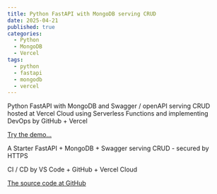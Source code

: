 ```yaml
---
title: Python FastAPI with MongoDB serving CRUD
date: 2025-04-21
published: true
categories:
  - Python
  - MongoDB
  - Vercel
tags:
  - python
  - fastapi
  - mongodb
  - vercel
---
```


Python FastAPI with MongoDB and Swagger / openAPI serving CRUD hosted at Vercel Cloud using Serverless Functions and implementing DevOps by GitHub + Vercel

<a href="https://fastapi-mongo.crud.vercel.app/docs" target="_blank" title="FastAPI MongoDB serving CRUD">Try the demo...</a>

A Starter FastAPI + MongoDB + Swagger serving CRUD - secured by HTTPS

CI / CD by VS Code + GitHub + Vercel Cloud 

<a href="https://github.com/persteenolsen/fastapi-mongo-crud" target="_blank">The source code at GitHub</a>
